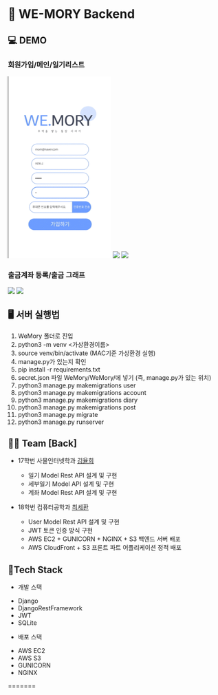 # 🏡 WE-MORY Backend

## 💻 DEMO

### 회원가입/메인/일기리스트

<span>
  <img src="./DEMO/Wemory_회원가입.gif" width="240px" />
</span>

<span>
  <img src="./DEMO/Wemory_메인.gif" width="240px" />
</span>

<span>
  <img src="./DEMO/Wemory_일기리스트.gif" width="240px" />
</span>

### 출금계좌 등록/출금 그래프

<span>
  <img src="./DEMO/Wemory_출금계좌등록.gif" width="240px" />
</span>

<span>
  <img src="./DEMO/Wemory_출금그래프.gif" width="240px" />
</span>

## 🖥 서버 실행법

1. WeMory 폴더로 진입
2. python3 -m venv <가상환경이름>
3. source venv/bin/activate (MAC기준 가상환경 실행)
5. manage.py가 있는지 확인
6. pip install -r requirements.txt
7. secret.json 파일 WeMory/WeMory/에 넣기 (즉, manage.py가 있는 위치)
8. python3 manage.py makemigrations user
9. python3 manage.py makemigrations account
10. python3 manage.py makemigrations diary
12. python3 manage.py makemigrations post
13. python3 manage.py migrate
14. python3 manage.py runserver

## 👩‍👦 Team [Back]

- 17학번 사물인터넷학과 [김율희](https://github.com/yulhee741)
  - 일기 Model Rest API 설계 및 구현
  - 세부일기 Model API 설계 및 구현
  - 계좌 Model Rest API 설계 및 구현

- 18학번 컴퓨터공학과 [최세환](https://github.com/mactto3487)
  - User Model Rest API 설계 및 구현
  - JWT 토큰 인증 방식 구현
  - AWS EC2 + GUNICORN + NGINX + S3 백엔드 서버 배포
  - AWS CloudFront + S3 프론트 파트 어플리케이션 정적 배포

## 🔨Tech Stack

* 개발 스택
- Django
- DjangoRestFramework
- JWT
- SQLite

* 배포 스택
- AWS EC2
- AWS S3
- GUNICORN
- NGINX

=======
